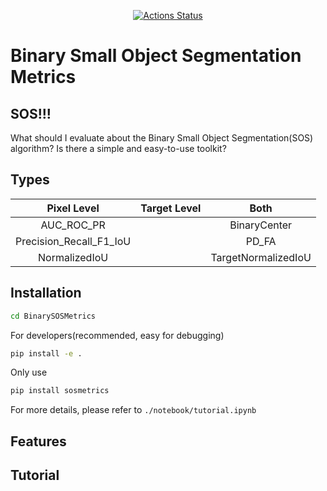 <p align="center">
<!-- <a href="https://badge.fury.io/py/yapf"><img alt="PyPI Version" src="https://badge.fury.io/py/yapf.svg"></a> -->
<a href="https://github.com/google/yapf/actions/workflows/pre-commit.yml"><img alt="Actions Status" src="https://github.com/google/yapf/actions/workflows/pre-commit.yml/badge.svg"></a>

</p>

# Binary Small Object Segmentation Metrics
## SOS!!!
What should I evaluate about the Binary Small Object Segmentation(SOS) algorithm? Is there a simple and easy-to-use toolkit?

## Types
| **Pixel Level** | **Target Level** | **Both** |
|:---------------:|:----------------:|:--------:|
|AUC_ROC_PR|                  |BinaryCenter|
|Precision_Recall_F1_IoU|                  |PD_FA|
|NormalizedIoU                 |           |TargetNormalizedIoU|




## Installation
```bash
cd BinarySOSMetrics
```
For developers(recommended, easy for debugging)
```bash
pip install -e .
```
Only use
```bash
pip install sosmetrics
```
For more details, please refer to `./notebook/tutorial.ipynb`
## Features

## Tutorial

